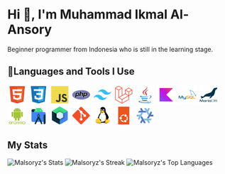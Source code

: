 # Hi 👋, I'm Muhammad Ikmal Al-Ansory
Beginner programmer from Indonesia who is still in the learning stage.

## 🚀Languages and Tools I Use
<p><a href="https://raw.githubusercontent.com/Malsoryz/Malsoryz/refs/heads/main/assets/png/html.png" target="_blank" style="display: inline-block;"><img src="https://raw.githubusercontent.com/Malsoryz/Malsoryz/refs/heads/main/assets/png/html.png" style="height: 40px; width: 40px; margin: 2px;" alt="html"/></a>
<a href="https://raw.githubusercontent.com/Malsoryz/Malsoryz/refs/heads/main/assets/png/css.png" target="_blank" style="display: inline-block;"><img src="https://raw.githubusercontent.com/Malsoryz/Malsoryz/refs/heads/main/assets/png/css.png" style="height: 40px; width: 40px; margin: 2px;" alt="css"/></a>
<a href="https://raw.githubusercontent.com/Malsoryz/Malsoryz/refs/heads/main/assets/png/javascript.png" target="_blank" style="display: inline-block;"><img src="https://raw.githubusercontent.com/Malsoryz/Malsoryz/refs/heads/main/assets/png/javascript.png" style="height: 40px; width: 40px; margin: 2px;" alt="javascript"/></a>
<a href="https://raw.githubusercontent.com/Malsoryz/Malsoryz/refs/heads/main/assets/png/php.png" target="_blank" style="display: inline-block;"><img src="https://raw.githubusercontent.com/Malsoryz/Malsoryz/refs/heads/main/assets/png/php.png" style="height: 40px; width: 40px; margin: 2px;" alt="php"/></a>
<a href="https://raw.githubusercontent.com/Malsoryz/Malsoryz/refs/heads/main/assets/png/tailwind.png" target="_blank" style="display: inline-block;"><img src="https://raw.githubusercontent.com/Malsoryz/Malsoryz/refs/heads/main/assets/png/tailwind.png" style="height: 40px; width: 40px; margin: 2px;" alt="tailwind"/></a>
<a href="https://raw.githubusercontent.com/Malsoryz/Malsoryz/refs/heads/main/assets/png/laravel.png" target="_blank" style="display: inline-block;"><img src="https://raw.githubusercontent.com/Malsoryz/Malsoryz/refs/heads/main/assets/png/laravel.png" style="height: 40px; width: 40px; margin: 2px;" alt="laravel"/></a>
<a href="https://raw.githubusercontent.com/Malsoryz/Malsoryz/refs/heads/main/assets/png/java.png" target="_blank" style="display: inline-block;"><img src="https://raw.githubusercontent.com/Malsoryz/Malsoryz/refs/heads/main/assets/png/java.png" style="height: 40px; width: 40px; margin: 2px;" alt="java"/></a>
<a href="https://raw.githubusercontent.com/Malsoryz/Malsoryz/refs/heads/main/assets/png/kotlin.png" target="_blank" style="display: inline-block;"><img src="https://raw.githubusercontent.com/Malsoryz/Malsoryz/refs/heads/main/assets/png/kotlin.png" style="height: 40px; width: 40px; margin: 2px;" alt="kotlin"/></a>
<a href="https://raw.githubusercontent.com/Malsoryz/Malsoryz/refs/heads/main/assets/png/mysql.png" target="_blank" style="display: inline-block;"><img src="https://raw.githubusercontent.com/Malsoryz/Malsoryz/refs/heads/main/assets/png/mysql.png" style="height: 40px; width: 40px; margin: 2px;" alt="mysql"/></a>
<a href="https://raw.githubusercontent.com/Malsoryz/Malsoryz/refs/heads/main/assets/png/mariadb.png" target="_blank" style="display: inline-block;"><img src="https://raw.githubusercontent.com/Malsoryz/Malsoryz/refs/heads/main/assets/png/mariadb.png" style="height: 40px; width: 40px; margin: 2px;" alt="mariadb"/></a>
<a href="https://raw.githubusercontent.com/Malsoryz/Malsoryz/refs/heads/main/assets/png/android.png" target="_blank" style="display: inline-block;"><img src="https://raw.githubusercontent.com/Malsoryz/Malsoryz/refs/heads/main/assets/png/android.png" style="height: 40px; width: 40px; margin: 2px;" alt="android"/></a>
<a href="https://raw.githubusercontent.com/Malsoryz/Malsoryz/refs/heads/main/assets/png/android-studio.png" target="_blank" style="display: inline-block;"><img src="https://raw.githubusercontent.com/Malsoryz/Malsoryz/refs/heads/main/assets/png/android-studio.png" style="height: 40px; width: 40px; margin: 2px;" alt="android-studio"/></a>
<a href="https://raw.githubusercontent.com/Malsoryz/Malsoryz/refs/heads/main/assets/png/jetpack-compose.png" target="_blank" style="display: inline-block;"><img src="https://raw.githubusercontent.com/Malsoryz/Malsoryz/refs/heads/main/assets/png/jetpack-compose.png" style="height: 40px; width: 40px; margin: 2px;" alt="jetpack-compose"/></a>
<a href="https://raw.githubusercontent.com/Malsoryz/Malsoryz/refs/heads/main/assets/png/git.png" target="_blank" style="display: inline-block;"><img src="https://raw.githubusercontent.com/Malsoryz/Malsoryz/refs/heads/main/assets/png/git.png" style="height: 40px; width: 40px; margin: 2px;" alt="git"/></a>
<a href="https://raw.githubusercontent.com/Malsoryz/Malsoryz/refs/heads/main/assets/png/linux-tux.png" target="_blank" style="display: inline-block;"><img src="https://raw.githubusercontent.com/Malsoryz/Malsoryz/refs/heads/main/assets/png/linux-tux.png" style="height: 40px; width: 40px; margin: 2px;" alt="linux-tux"/></a>
<a href="https://raw.githubusercontent.com/Malsoryz/Malsoryz/refs/heads/main/assets/png/ubuntu.png" target="_blank" style="display: inline-block;"><img src="https://raw.githubusercontent.com/Malsoryz/Malsoryz/refs/heads/main/assets/png/ubuntu.png" style="height: 40px; width: 40px; margin: 2px;" alt="ubuntu"/></a>
<a href="https://raw.githubusercontent.com/Malsoryz/Malsoryz/refs/heads/main/assets/png/nixos.png" target="_blank" style="display: inline-block;"><img src="https://raw.githubusercontent.com/Malsoryz/Malsoryz/refs/heads/main/assets/png/nixos.png" style="height: 40px; width: 40px; margin: 2px;" alt="nixos"/></a></p>

## My Stats
![Malsoryz's Stats](https://github-readme-stats.vercel.app/api?username=Malsoryz&theme=dark&show_icons=true&hide_border=true&count_private=false)
![Malsoryz's Streak](https://github-readme-streak-stats.herokuapp.com/?user=Malsoryz&theme=dark&hide_border=true)
![Malsoryz's Top Languages](https://github-readme-stats.vercel.app/api/top-langs/?username=Malsoryz&theme=dark&show_icons=true&hide_border=true&layout=compact)

